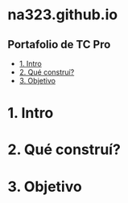# na323.github.io
## Portafolio de TC Pro

* [1. Intro](#)
* [2. Qué construí?](#)
* [3. Objetivo](#)

###

# 1. Intro

# 2. Qué construí?

# 3. Objetivo

